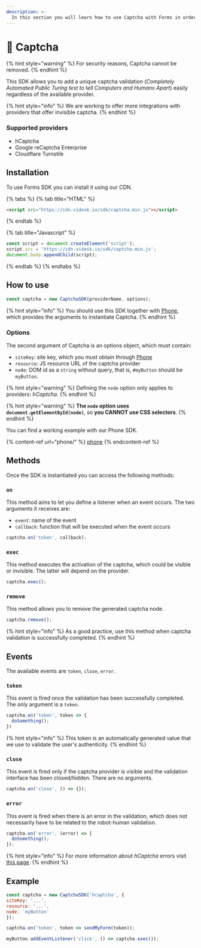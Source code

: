 ```yaml
---
description: >-
  In this section you will learn how to use Captcha with Forms in order to maximize the security and integrity of your account.
---
```


# 🤖 Captcha

{% hint style="warning" %}
For security reasons, Captcha cannot be removed.
{% endhint %}

This SDK allows you to add a unique captcha validation (_Completely Automated Public Turing test to tell Computers and Humans Apart_) easily regardless of the available provider.

{% hint style="info" %}
We are working to offer more integrations with providers that offer invisible captcha.
{% endhint %}

### Supported providers

* hCaptcha
* Google reCaptcha Enterprise
* Cloudflare Turnstile

## Installation

To use Forms SDK you can install it using our CDN.

{% tabs %}
{% tab title="HTML" %}
```html
<script src="https://cdn.videsk.io/sdk/captcha.min.js"></script>
```
{% endtab %}

{% tab title="Javascript" %}
```javascript
const script = document.createElement('script');
script.src = 'https://cdn.videsk.io/sdk/captcha.min.js';
document.body.appendChild(script);
```
{% endtab %}
{% endtabs %}

## How to use

```javascript
const captcha = new CaptchaSDK(providerName, options);
```

{% hint style="info" %}
You should use this SDK together with [Phone](phone/#getting-started), which provides the arguments to instantiate Captcha.
{% endhint %}

### Options

The second argument of Captcha is an options object, which must contain:

* `siteKey`: site key, which you must obtain through [Phone](phone/#getting-started)
* `resource`: JS resource URL of the captcha provider
* `node`: DOM id as a `string` without query, that is, `#myButton` should be `myButton`.

{% hint style="warning" %}
Defining the `node` option only applies to providers: _hCaptcha_.
{% endhint %}

{% hint style="warning" %}
**The `node` option uses `document.getElementById(node)`**, so **you CANNOT use CSS selectors**.
{% endhint %}

You can find a working example with our Phone SDK.

{% content-ref url="phone/" %}
[phone](phone/)
{% endcontent-ref %}

## Methods

Once the SDK is instantiated you can access the following methods:

### `on`

This method aims to let you define a listener when an event occurs. The two arguments it receives are:

* `event`: name of the event
* `callback`: function that will be executed when the event occurs

```javascript
captcha.on('token', callback);
```

### `exec`

This method executes the activation of the captcha, which could be visible or invisible. The latter will depend on the provider.

```javascript
captcha.exec();
```

### `remove`

This method allows you to remove the generated captcha node.

```javascript
captcha.remove();
```

{% hint style="info" %}
As a good practice, use this method when captcha validation is successfully completed.
{% endhint %}

## Events

The available events are `token`, `close`, `error`.

### `token`

This event is fired once the validation has been successfully completed. The only argument is a `token`.

```javascript
captcha.on('token', token => {
  doSomething();
})
```

{% hint style="info" %}
This token is an automatically generated value that we use to validate the user's authenticity.
{% endhint %}

### `close`

This event is fired only if the captcha provider is visible and the validation interface has been closed/hidden. There are no arguments.

```javascript
captcha.on('close', () => {});
```

### `error`

This event is fired when there is an error in the validation, which does not necessarily have to be related to the robot-human validation.

```javascript
captcha.on('error', (error) => {
  doSomething();
});
```

{% hint style="info" %}
For more information about _hCaptcha_ errors visit [this page](https://docs.hcaptcha.com/configuration#error-codes).
{% endhint %}

## Example

```javascript
const captcha = new CaptchaSDK('hcaptcha', {
siteKey: '...',
resource: '...',
node: 'myButton'
});

captcha.on('token', token => sendMyForm(token));

myButton.addEventListener('click', () => captcha.exec());